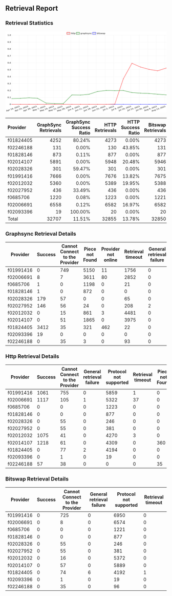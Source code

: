 ## Retrieval Report
### Retrieval Statistics
<img src="https://raw.githubusercontent.com/data-preservation-programs/filplus-checker-assets/main/filecoin-project/filecoin-plus-large-datasets/issues/1711/1692067107189.png"/>

| Provider  | GraphSync Retrievals | GraphSync Success Ratio | HTTP Retrievals | HTTP Success Ratio | Bitswap Retrievals | Bitswap Success Ratio |
| :-------- | -------------------: | ----------------------: | --------------: | -----------------: | -----------------: | --------------------: |
| f01824405 |                 4252 |                  80.24% |            4273 |              0.00% |               4273 |                 0.00% |
| f02246188 |                  131 |                   0.00% |             130 |             43.85% |                131 |                 0.00% |
| f01828146 |                  873 |                   0.11% |             877 |              0.00% |                877 |                 0.00% |
| f02014107 |                 5891 |                   0.00% |            5948 |             20.48% |               5946 |                 0.00% |
| f02028326 |                  301 |                  59.47% |             301 |              0.00% |                301 |                 0.00% |
| f01991416 |                 7666 |                   0.00% |            7676 |             13.82% |               7675 |                 0.00% |
| f02012032 |                 5360 |                   0.00% |            5389 |             19.95% |               5388 |                 0.00% |
| f02027952 |                  436 |                  33.49% |             436 |              0.00% |                436 |                 0.00% |
| f0685706  |                 1220 |                   0.08% |            1223 |              0.00% |               1221 |                 0.00% |
| f02006691 |                 6558 |                   0.12% |            6582 |             16.97% |               6582 |                 0.00% |
| f02093396 |                   19 |                 100.00% |              20 |              0.00% |                 20 |                 0.00% |
| Total     |                32707 |                  11.51% |           32855 |             13.78% |              32850 |                 0.00% |

### Graphsync Retrieval Details
| Provider  | Success | Cannot Connect to the Provider | Piece not Found | Provider not online | Retrieval timeout | General retrieval failure |
| --------- | ------- | ------------------------------ | --------------- | ------------------- | ----------------- | ------------------------- |
| f01991416 | 0       | 749                            | 5150            | 11                  | 1756              | 0                         |
| f02006691 | 8       | 7                              | 3611            | 80                  | 2852              | 0                         |
| f0685706  | 1       | 0                              | 1198            | 0                   | 21                | 0                         |
| f01828146 | 1       | 0                              | 872             | 0                   | 0                 | 0                         |
| f02028326 | 179     | 57                             | 0               | 0                   | 65                | 0                         |
| f02027952 | 146     | 56                             | 24              | 0                   | 208               | 2                         |
| f02012032 | 0       | 15                             | 861             | 3                   | 4481              | 0                         |
| f02014107 | 0       | 51                             | 1865            | 0                   | 3975              | 0                         |
| f01824405 | 3412    | 35                             | 321             | 462                 | 22                | 0                         |
| f02093396 | 19      | 0                              | 0               | 0                   | 0                 | 0                         |
| f02246188 | 0       | 35                             | 3               | 0                   | 93                | 0                         |

### Http Retrieval Details
| Provider  | Success | Cannot Connect to the Provider | General retrieval failure | Protocol not supported | Retrieval timeout | Piece not Found |
| --------- | ------- | ------------------------------ | ------------------------- | ---------------------- | ----------------- | --------------- |
| f01991416 | 1061    | 755                            | 0                         | 5859                   | 1                 | 0               |
| f02006691 | 1117    | 105                            | 1                         | 5322                   | 37                | 0               |
| f0685706  | 0       | 0                              | 0                         | 1223                   | 0                 | 0               |
| f01828146 | 0       | 0                              | 0                         | 877                    | 0                 | 0               |
| f02028326 | 0       | 55                             | 0                         | 246                    | 0                 | 0               |
| f02027952 | 0       | 55                             | 0                         | 381                    | 0                 | 0               |
| f02012032 | 1075    | 41                             | 0                         | 4270                   | 3                 | 0               |
| f02014107 | 1218    | 61                             | 0                         | 4309                   | 0                 | 360             |
| f01824405 | 0       | 77                             | 2                         | 4194                   | 0                 | 0               |
| f02093396 | 0       | 1                              | 0                         | 19                     | 0                 | 0               |
| f02246188 | 57      | 38                             | 0                         | 0                      | 0                 | 35              |

### Bitswap Retrieval Details
| Provider  | Success | Cannot Connect to the Provider | General retrieval failure | Protocol not supported | Retrieval timeout |
| --------- | ------- | ------------------------------ | ------------------------- | ---------------------- | ----------------- |
| f01991416 | 0       | 725                            | 0                         | 6950                   | 0                 |
| f02006691 | 0       | 8                              | 0                         | 6574                   | 0                 |
| f0685706  | 0       | 0                              | 0                         | 1221                   | 0                 |
| f01828146 | 0       | 0                              | 0                         | 877                    | 0                 |
| f02028326 | 0       | 55                             | 0                         | 246                    | 0                 |
| f02027952 | 0       | 55                             | 0                         | 381                    | 0                 |
| f02012032 | 0       | 16                             | 0                         | 5372                   | 0                 |
| f02014107 | 0       | 57                             | 0                         | 5889                   | 0                 |
| f01824405 | 0       | 74                             | 6                         | 4192                   | 1                 |
| f02093396 | 0       | 1                              | 0                         | 19                     | 0                 |
| f02246188 | 0       | 35                             | 0                         | 96                     | 0                 |

